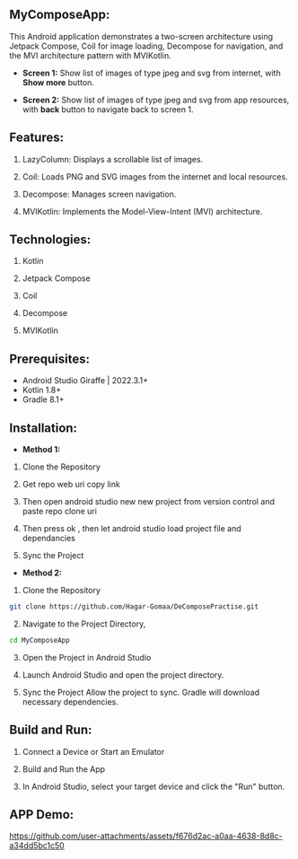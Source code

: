 ## **MyComposeApp:**
This Android application demonstrates a two-screen architecture using Jetpack Compose, Coil for image loading, Decompose for navigation, and the MVI architecture pattern with MVIKotlin.

* **Screen 1:** Show list of images of type jpeg and svg from internet, with **Show more** button.
 
* **Screen 2:** Show list of images of type jpeg and svg from app resources, with **back** button to navigate back to screen 1.


## **Features:**

1. LazyColumn: Displays a scrollable list of images.

2. Coil: Loads PNG and SVG images from the internet and local resources.

3. Decompose: Manages screen navigation.

4. MVIKotlin: Implements the Model-View-Intent (MVI) architecture.


## **Technologies:**

1. Kotlin

2. Jetpack Compose

3. Coil

4. Decompose

5. MVIKotlin


## **Prerequisites:**

* Android Studio Giraffe | 2022.3.1+
* Kotlin 1.8+
* Gradle 8.1+


## **Installation:**

* **Method 1:**

1. Clone the Repository

2. Get repo web uri copy link 

3. Then open android studio new  new project from version control and paste repo clone uri 

4. Then press ok , then let android studio load project file and dependancies

5. Sync the Project


* **Method 2:**

1. Clone the Repository

  ```bash
  git clone https://github.com/Hagar-Gomaa/DeComposePractise.git
  ```

2. Navigate to the Project Directory,

  ```bash
  cd MyComposeApp
  ```

3. Open the Project in Android Studio

4. Launch Android Studio and open the project directory.

5. Sync the Project Allow the project to sync. Gradle will download necessary dependencies.


## **Build and Run:**

1. Connect a Device or Start an Emulator

2. Build and Run the App

3. In Android Studio, select your target device and click the "Run" button.

## **APP Demo:**
https://github.com/user-attachments/assets/f676d2ac-a0aa-4638-8d8c-a34dd5bc1c50

